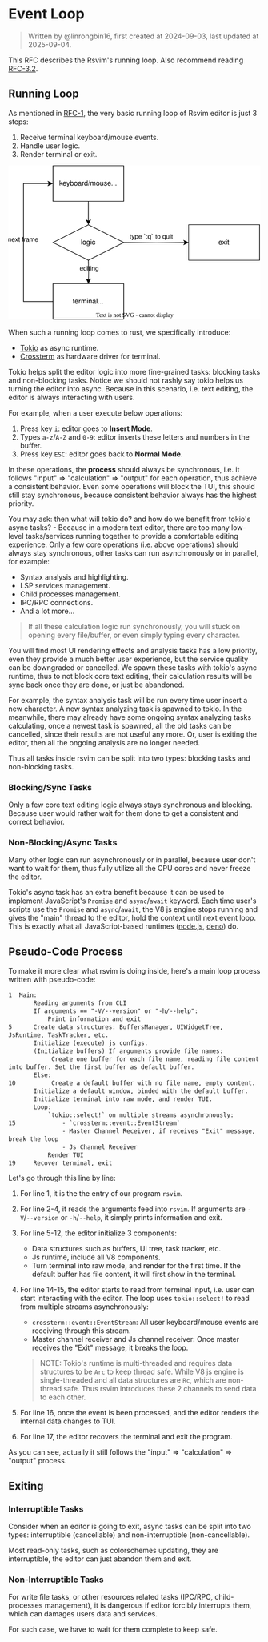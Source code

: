 # Event Loop

> Written by @linrongbin16, first created at 2024-09-03, last updated at 2025-09-04.

This RFC describes the Rsvim's running loop. Also recommend reading [RFC-3.2](3-JavaScriptRuntime/2-ImportModules.md).

## Running Loop

As mentioned in [RFC-1](1-TUI.md), the very basic running loop of Rsvim editor is just 3 steps:

1. Receive terminal keyboard/mouse events.
2. Handle user logic.
3. Render terminal or exit.

![1](images/1-TUI.1.drawio.svg)

When such a running loop comes to rust, we specifically introduce:

- [Tokio](https://tokio.rs/) as async runtime.
- [Crossterm](https://github.com/crossterm-rs/crossterm) as hardware driver for terminal.

Tokio helps split the editor logic into more fine-grained tasks: blocking tasks and non-blocking tasks. Notice we should not rashly say tokio helps us turning the editor into async. Because in this scenario, i.e. text editing, the editor is always interacting with users.

For example, when a user execute below operations:

1. Press key `i`: editor goes to **Insert Mode**.
2. Types `a-z`/`A-Z` and `0-9`: editor inserts these letters and numbers in the buffer.
3. Press key `ESC`: editor goes back to **Normal Mode**.

In these operations, the **process** should always be synchronous, i.e. it follows "input" => "calculation" => "output" for each operation, thus achieve a consistent behavior. Even some operations will block the TUI, this should still stay synchronous, because consistent behavior always has the highest priority.

You may ask: then what will tokio do? and how do we benefit from tokio's async tasks? - Because in a modern text editor, there are too many low-level tasks/services running together to provide a comfortable editing experience. Only a few core operations (i.e. above operations) should always stay synchronous, other tasks can run asynchronously or in parallel, for example:

- Syntax analysis and highlighting.
- LSP services management.
- Child processes management.
- IPC/RPC connections.
- And a lot more...

> If all these calculation logic run synchronously, you will stuck on opening every file/buffer, or even simply typing every character.

You will find most UI rendering effects and analysis tasks has a low priority, even they provide a much better user experience, but the service quality can be downgraded or cancelled. We spawn these tasks with tokio's async runtime, thus to not block core text editing, their calculation results will be sync back once they are done, or just be abandoned.

For example, the syntax analysis task will be run every time user insert a new character. A new syntax analyzing task is spawned to tokio. In the meanwhile, there may already have some ongoing syntax analyzing tasks calculating, once a newest task is spawned, all the old tasks can be cancelled, since their results are not useful any more. Or, user is exiting the editor, then all the ongoing analysis are no longer needed.

Thus all tasks inside rsvim can be split into two types: blocking tasks and non-blocking tasks.

### Blocking/Sync Tasks

Only a few core text editing logic always stays synchronous and blocking. Because user would rather wait for them done to get a consistent and correct behavior.

### Non-Blocking/Async Tasks

Many other logic can run asynchronously or in parallel, because user don't want to wait for them, thus fully utilize all the CPU cores and never freeze the editor.

Tokio's async task has an extra benefit because it can be used to implement JavaScript's `Promise` and `async`/`await` keyword. Each time user's scripts use the `Promise` and `async`/`await`, the V8 js engine stops running and gives the "main" thread to the editor, hold the context until next event loop. This is exactly what all JavaScript-based runtimes ([node.js](https://nodejs.org/), [deno](https://deno.com/)) do.

## Pseudo-Code Process

To make it more clear what rsvim is doing inside, here's a main loop process written with pseudo-code:

```text
1  Main:
       Reading arguments from CLI
       If arguments == "-V/--version" or "-h/--help":
           Print information and exit
5      Create data structures: BuffersManager, UIWidgetTree, JsRuntime, TaskTracker, etc.
       Initialize (execute) js configs.
       (Initialize buffers) If arguments provide file names:
            Create one buffer for each file name, reading file content into buffer. Set the first buffer as default buffer.
       Else:
10          Create a default buffer with no file name, empty content.
       Initialize a default window, binded with the default buffer.
       Initialize terminal into raw mode, and render TUI.
       Loop:
           `tokio::select!` on multiple streams asynchronously:
15             - `crossterm::event::EventStream`
               - Master Channel Receiver, if receives "Exit" message, break the loop
               - Js Channel Receiver
           Render TUI
19     Recover terminal, exit
```

Let's go through this line by line:

1. For line 1, it is the the entry of our program `rsvim`.
2. For line 2-4, it reads the arguments feed into `rsvim`. If arguments are `-V`/`--version` or `-h`/`--help`, it simply prints information and exit.
3. For line 5-12, the editor initialize 3 components:
   - Data structures such as buffers, UI tree, task tracker, etc.
   - Js runtime, include all V8 components.
   - Turn terminal into raw mode, and render for the first time. If the default buffer has file content, it will first show in the terminal.
4. For line 14-15, the editor starts to read from terminal input, i.e. user can start interacting with the editor. The loop uses `tokio::select!` to read from multiple streams asynchronously:
   - `crossterm::event::EventStream`: All user keyboard/mouse events are receiving through this stream.
   - Master channel receiver and Js channel receiver: Once master receives the "Exit" message, it breaks the loop.

   > NOTE: Tokio's runtime is multi-threaded and requires data structures to be `Arc` to keep thread safe. While V8 js engine is single-threaded and all data structures are `Rc`, which are non-thread safe. Thus rsvim introduces these 2 channels to send data to each other.

5. For line 16, once the event is been processed, and the editor renders the internal data changes to TUI.
6. For line 17, the editor recovers the terminal and exit the program.

As you can see, actually it still follows the "input" => "calculation" => "output" process.

## Exiting

### Interruptible Tasks

Consider when an editor is going to exit, async tasks can be split into two types: interruptible (cancellable) and non-interruptible (non-cancellable).

Most read-only tasks, such as colorschemes updating, they are interruptible, the editor can just abandon them and exit.

### Non-Interruptible Tasks

For write file tasks, or other resources related tasks (IPC/RPC, child-processes management), it is dangerous if editor forcibly interrupts them, which can damages users data and services.

For such case, we have to wait for them complete to keep safe.
